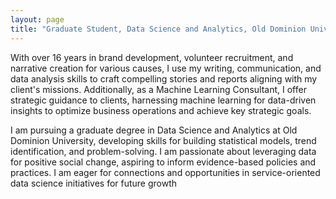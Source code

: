 ```yaml
---
layout: page
title: "Graduate Student, Data Science and Analytics, Old Dominion University"
---
```

With over 16 years in brand development, volunteer recruitment, and narrative creation for various causes, I use my writing, communication, and data analysis skills to craft compelling stories and reports aligning with my client's missions. Additionally, as a Machine Learning Consultant, I offer strategic guidance to clients, harnessing machine learning for data-driven insights to optimize business operations and achieve key strategic goals. 

I am pursuing a graduate degree in Data Science and Analytics at Old Dominion University, developing skills for building statistical models, trend identification, and problem-solving. I am passionate about leveraging data for positive social change, aspiring to inform evidence-based policies and practices. I am eager for connections and opportunities in service-oriented data science initiatives for future growth 

